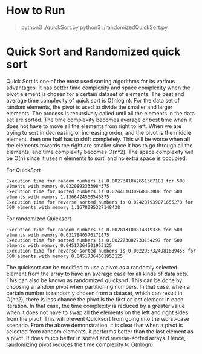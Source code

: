 # How to Run
> python3 ./quickSort.py
> python3 ./randomizedQuickSort.py

# Quick Sort and Randomized quick sort

Quick Sort is one of the most used sorting algorithms for its various advantages. It has better time complexity and space complexity when the pivot element is chosen for a certain dataset of elements. The best and average time complexity of quick sort is O(nlog n). For the data set of random elements, the pivot is used to divide the smaller and larger elements. The process is recursively called until all the elements in the data set are sorted. The time complexity becomes average or best time when it does not have to move all the elements from right to left. When we are trying to sort in decreasing or increasing order, and the pivot is the middle element, then one half has to shift completely. This will be worse when all the elements towards the right are smaller since it has to go through all the elements, and time complexity becomes O(n^2). The space complexity will be O(n) since it uses n elements to sort, and no extra space is occupied.

For QuickSort
```
Execution time for random numbers is 0.0027341842651367188 for 500 elments with memory 0.0320892333984375
Execution time for sorted numbers is 0.024461030960083008 for 500 elments with memory 1.1366424560546875
Execution time for reverse sorted numbers is 0.024287939071655273 for 500 elments with memory 1.1678085327148438
```

For randomized Quicksort
```
Execution time for random numbers is 0.002813100814819336 for 500 elments with memory 0.0317840576171875
Execution time for sorted numbers is 0.002273082733154297 for 500 elments with memory 0.04517364501953125
Execution time for reverse sorted numbers is 0.0022957324981689453 for 500 elments with memory 0.04517364501953125
```

The quicksort can be modified to use a pivot as a randomly selected element from the array to have an average case for all kinds of data sets. This can also be known as randomized quicksort. This can be done by choosing a random pivot when partitioning numbers. In that case, when a certain number is randomly chosen from a dataset, which can result in O(n^2), there is less chance the pivot is the first or last element in each iteration. In that case, the time complexity is reduced by a greater value when it does not have to swap all the elements on the left and right sides from the pivot. This will prevent Quicksort from going into the worst-case scenario. From the above demonstration, it is clear that when a pivot is selected from random elements, it performs better than the last element as a pivot. It does much better in sorted and reverse-sorted arrays. Hence, randomizing pivot reduces the time complexity to O(nlogn)